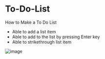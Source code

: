 # To-Do-List
How to Make a To Do List

* Able to add a list item
* Able to add to the list by pressing Enter key
* Able to strikethrough list item

![image](https://github.com/XINEXPORT/To-Do-List/assets/40744735/0a7ee3bd-cfbe-4c13-ac00-225c43b9a6f4)


